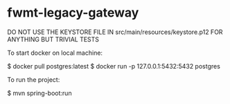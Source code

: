 # fwmt-legacy-gateway

DO NOT USE THE KEYSTORE FILE IN src/main/resources/keystore.p12 FOR ANYTHING BUT TRIVIAL TESTS

To start docker on local machine:

$ docker pull postgres:latest
$ docker run -p 127.0.0.1:5432:5432 postgres

To run the project:

$ mvn spring-boot:run
